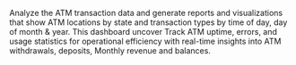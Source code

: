 Analyze the ATM transaction data and generate reports and visualizations that show ATM locations by state and transaction types by time of day, day of month & year.
This dashboard uncover Track ATM uptime, errors, and usage statistics for operational efficiency with real-time insights into ATM withdrawals, deposits, Monthly revenue and balances.





